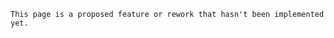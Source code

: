 ```admonish info "Proposal"
This page is a proposed feature or rework that hasn't been implemented yet.
```
